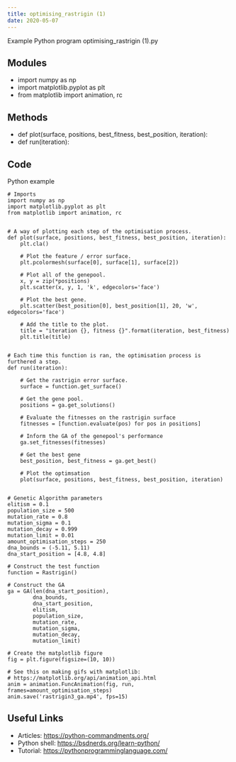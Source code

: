 ```yaml
---
title: optimising_rastrigin (1)
date: 2020-05-07
---
```

Example Python program optimising_rastrigin (1).py

## Modules

* import numpy as np
* import matplotlib.pyplot as plt
* from matplotlib import animation, rc

## Methods

* def plot(surface, positions, best_fitness, best_position, iteration):
* def run(iteration):

## Code

Python example

    # Imports
    import numpy as np
    import matplotlib.pyplot as plt
    from matplotlib import animation, rc
    
    
    # A way of plotting each step of the optimisation process.
    def plot(surface, positions, best_fitness, best_position, iteration):
        plt.cla()
        
        # Plot the feature / error surface.
        plt.pcolormesh(surface[0], surface[1], surface[2])
    
        # Plot all of the genepool.
        x, y = zip(*positions)
        plt.scatter(x, y, 1, 'k', edgecolors='face')
        
        # Plot the best gene.
        plt.scatter(best_position[0], best_position[1], 20, 'w', edgecolors='face')
    
        # Add the title to the plot.
        title = "iteration {}, fitness {}".format(iteration, best_fitness)
        plt.title(title)
    
        
    # Each time this function is ran, the optimisation process is furthered a step.
    def run(iteration):
      
        # Get the rastrigin error surface.
        surface = function.get_surface()
        
        # Get the gene pool.
        positions = ga.get_solutions()
        
        # Evaluate the fitnesses on the rastrigin surface
        fitnesses = [function.evaluate(pos) for pos in positions]
        
        # Inform the GA of the genepool's performance
        ga.set_fitnesses(fitnesses)
        
        # Get the best gene
        best_position, best_fitness = ga.get_best()
    
        # Plot the optimsation
        plot(surface, positions, best_fitness, best_position, iteration)
    
    
    # Genetic Algorithm parameters 
    elitism = 0.1
    population_size = 500
    mutation_rate = 0.8
    mutation_sigma = 0.1
    mutation_decay = 0.999
    mutation_limit = 0.01
    amount_optimisation_steps = 250
    dna_bounds = (-5.11, 5.11)
    dna_start_position = [4.8, 4.8]
    
    # Construct the test function
    function = Rastrigin()
    
    # Construct the GA
    ga = GA(len(dna_start_position),
            dna_bounds,
            dna_start_position,
            elitism,
            population_size,
            mutation_rate,
            mutation_sigma,
            mutation_decay,
            mutation_limit)
    
    # Create the matplotlib figure
    fig = plt.figure(figsize=(10, 10))
    
    # See this on making gifs with matplotlib:
    # https://matplotlib.org/api/animation_api.html
    anim = animation.FuncAnimation(fig, run, frames=amount_optimisation_steps)
    anim.save('rastrigin3_ga.mp4', fps=15)
    

## Useful Links

- Articles: https://python-commandments.org/
- Python shell: https://bsdnerds.org/learn-python/
- Tutorial: https://pythonprogramminglanguage.com/
